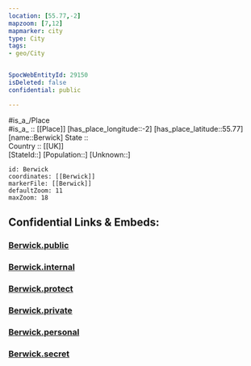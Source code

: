 ```yaml
---
location: [55.77,-2] 
mapzoom: [7,12] 
mapmarker: city 
type: City
tags:
- geo/City


SpocWebEntityId: 29150
isDeleted: false
confidential: public

---
```

#is_a_/Place  
#is_a_ :: [[Place]] 
[has_place_longitude::-2] 
[has_place_latitude::55.77] 
[name::Berwick] 
State ::  
Country :: [[UK]]  
[StateId::] 
[Population::] 
[Unknown::] 


```leaflet
id: Berwick
coordinates: [[Berwick]] 
markerFile: [[Berwick]] 
defaultZoom: 11 
maxZoom: 18
```


## Confidential Links & Embeds: 

### [Berwick.public](/_public/\Earth\Continent\Europe\Europe~North\UK\England\Regions~England\North_East_England\Northumberland\cities~NorthumberlandBerwick.public.md) 

### [Berwick.internal](/_internal/\Earth\Continent\Europe\Europe~North\UK\England\Regions~England\North_East_England\Northumberland\cities~NorthumberlandBerwick.internal.md) 

### [Berwick.protect](/_protect/\Earth\Continent\Europe\Europe~North\UK\England\Regions~England\North_East_England\Northumberland\cities~NorthumberlandBerwick.protect.md) 

### [Berwick.private](/_private/\Earth\Continent\Europe\Europe~North\UK\England\Regions~England\North_East_England\Northumberland\cities~NorthumberlandBerwick.private.md) 

### [Berwick.personal](/_personal/\Earth\Continent\Europe\Europe~North\UK\England\Regions~England\North_East_England\Northumberland\cities~NorthumberlandBerwick.personal.md) 

### [Berwick.secret](/_secret/\Earth\Continent\Europe\Europe~North\UK\England\Regions~England\North_East_England\Northumberland\cities~NorthumberlandBerwick.secret.md)

